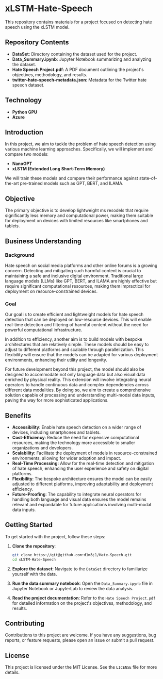 # xLSTM-Hate-Speech

This repository contains materials for a project focused on detecting hate speech using the xLSTM model.

## Repository Contents

- **DataSet**: Directory containing the dataset used for the project.
- **Data_Summary.ipynb**: Jupyter Notebook summarizing and analyzing the dataset.
- **Hate Speech Project.pdf**: A PDF document outlining the project's objectives, methodology, and results.
- **twitter-hate-speech-metadata.json**: Metadata for the Twitter hate speech dataset.

## Technology

- **Python GPU**
- **Azure**

## Introduction

In this project, we aim to tackle the problem of hate speech detection using various machine learning approaches. Specifically, we will implement and compare two models:

- **NanoGPT**
- **xLSTM (Extended Long Short-Term Memory)**

We will train these models and compare their performance against state-of-the-art pre-trained models such as GPT, BERT, and ILAMA.

## Objective

The primary objective is to develop lightweight ms resodels that require significantly less memory and computational power, making them suitable for deployment on devices with limited resources like smartphones and tablets.

## Business Understanding

### Background

Hate speech on social media platforms and other online forums is a growing concern. Detecting and mitigating such harmful content is crucial to maintaining a safe and inclusive digital environment. Traditional large language models (LLMs) like GPT, BERT, and ILAMA are highly effective but require significant computational resources, making them impractical for deployment on resource-constrained devices.

### Goal

Our goal is to create efficient and lightweight models for hate speech detection that can be deployed on low-resource devices. This will enable real-time detection and filtering of harmful content without the need for powerful computational infrastructure.

In addition to efficiency, another aim is to build models with bespoke architectures that are relatively simple. These models should be easy to adjust to different platforms and scalable through parallelization. This flexibility will ensure that the models can be adapted for various deployment environments, enhancing their utility and longevity.

For future development beyond this project, the model should also be designed to accommodate not only language data but also visual data enriched by physical reality. This extension will involve integrating neural operators to handle continuous data and complex dependencies across different data modalities. By doing so, we aim to create a comprehensive solution capable of processing and understanding multi-modal data inputs, paving the way for more sophisticated applications.

## Benefits

- **Accessibility**: Enable hate speech detection on a wider range of devices, including smartphones and tablets.
- **Cost-Efficiency**: Reduce the need for expensive computational resources, making the technology more accessible to smaller organizations and developers.
- **Scalability**: Facilitate the deployment of models in resource-constrained environments, allowing for wider adoption and impact.
- **Real-Time Processing**: Allow for the real-time detection and mitigation of hate speech, enhancing the user experience and safety on digital platforms.
- **Flexibility**: The bespoke architecture ensures the model can be easily adjusted to different platforms, improving adaptability and deployment efficiency.
- **Future-Proofing**: The capability to integrate neural operators for handling both language and visual data ensures the model remains relevant and expandable for future applications involving multi-modal data inputs.

## Getting Started

To get started with the project, follow these steps:

1. **Clone the repository**:
    ```bash
    git clone https://git@github.com:d1m3j1/Hate-Speech.git
    cd xLSTM-Hate-Speech
    ```

2. **Explore the dataset**:
    Navigate to the `DataSet` directory to familiarize yourself with the data.

3. **Run the data summary notebook**:
    Open the `Data_Summary.ipynb` file in Jupyter Notebook or JupyterLab to review the data analysis.

4. **Read the project documentation**:
    Refer to the `Hate Speech Project.pdf` for detailed information on the project's objectives, methodology, and results.

## Contributing

Contributions to this project are welcome. If you have any suggestions, bug reports, or feature requests, please open an issue or submit a pull request.

## License

This project is licensed under the MIT License. See the `LICENSE` file for more details.




